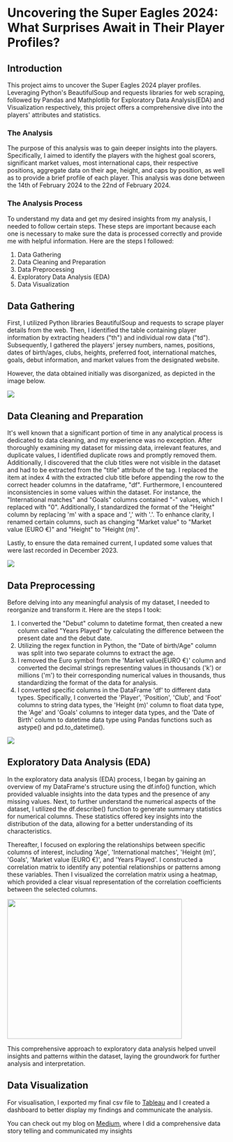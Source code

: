 # Uncovering the Super Eagles 2024: What Surprises Await in Their Player Profiles?

## Introduction
This project aims to uncover the Super Eagles 2024 player profiles. Leveraging Python's BeautifulSoup and requests libraries for web scraping, followed by Pandas and Mathplotlib for Exploratory Data Analysis(EDA) and Visualization respectively, this project offers a comprehensive dive into the players' attributes and statistics.

### The Analysis
The purpose of this analysis was to gain deeper insights into the players. Specifically, I aimed to identify the players with the highest goal scorers, significant market values, most international caps, their respective positions, aggregate data on their age, height, and caps by position, as well as to provide a brief profile of each player. This analysis was done between the 14th of February 2024 to the 22nd of February 2024.
### The Analysis Process
To understand my data and get my desired insights from my analysis, I needed to follow certain steps. These steps are important because each one is necessary to make sure the data is processed correctly and provide me with helpful information. Here are the steps I followed:
1.	Data Gathering
2.	Data Cleaning and Preparation
3.	Data Preprocessing
4.	Exploratory Data Analysis (EDA)
5.	Data Visualization
   
## Data Gathering

<p>First, I utilized Python libraries BeautifulSoup and requests to scrape player details from the web. Then, I identified the table containing player information by extracting headers ("th") and individual row data ("td"). Subsequently, I gathered the players' jersey numbers, names, positions, dates of birth/ages, clubs, heights, preferred foot, international matches, goals, debut information, and market values from the designated website. </p>
<p>However, the data obtained initially was disorganized, as depicted in the image below.<p/>
<img src="https://github.com/git-oreoluwa/Google_Data_Analytics_Capstone_Cyclistic_Case_Study/assets/110780775/7845b4be-89e4-4394-ba98-a5255066e9c0"/>

## Data Cleaning and Preparation
It's well known that a significant portion of time in any analytical process is dedicated to data cleaning, and my experience was no exception.
After thoroughly examining my dataset for missing data, irrelevant features, and duplicate values, I identified duplicate rows and promptly removed them. Additionally, I discovered that the club titles were not visible in the dataset and had to be extracted from the "title" attribute of the <a> tag. I replaced the item at index 4 with the extracted club title before appending the row to the correct header columns in the dataframe, "df".
Furthermore, I encountered inconsistencies in some values within the dataset. For instance, the "International matches" and "Goals" columns contained "-" values, which I replaced with "0". Additionally, I standardized the format of the "Height" column by replacing 'm' with a space and ',' with '.'. To enhance clarity, I renamed certain columns, such as changing "Market value" to "Market value (EURO €)" and "Height" to "Height (m)".
<p> Lastly, to ensure the data remained current, I updated some values that were last recorded in December 2023.</p>
<img src = "https://github.com/git-oreoluwa/Google_Data_Analytics_Capstone_Cyclistic_Case_Study/assets/110780775/974b18c1-29d9-4ce9-9f1c-3f991185ab78"/>

## Data Preprocessing
Before delving into any meaningful analysis of my dataset, I needed to reorganize and transform it. Here are the steps I took:
1.	I converted the "Debut" column to datetime format, then created a new column called "Years Played" by calculating the difference between the present date and the debut date.
2.	Utilizing the regex function in Python, the "Date of birth/Age" column was split into two separate columns to extract the age.
3.	I removed the Euro symbol from the 'Market value(EURO €)' column and converted the decimal strings representing values in thousands ('k') or millions ('m') to their corresponding numerical values in thousands, thus standardizing the format of the data for analysis.
4.	I converted specific columns in the DataFrame 'df' to different data types. Specifically, I converted the 'Player', 'Position', 'Club', and 'Foot' columns to string data types, the 'Height (m)' column to float data type, the 'Age' and 'Goals' columns to integer data types, and the 'Date of Birth' column to datetime data type using Pandas functions such as astype() and pd.to_datetime().
<p></p>
<img src = "https://github.com/git-oreoluwa/Google_Data_Analytics_Capstone_Cyclistic_Case_Study/assets/110780775/4b84bfca-199a-4516-ab54-0f9fb4152725"/>

## Exploratory Data Analysis (EDA)
In the exploratory data analysis (EDA) process, I began by gaining an overview of my DataFrame's structure using the df.info() function, which provided valuable insights into the data types and the presence of any missing values. Next, to further understand the numerical aspects of the dataset, I utilized the df.describe() function to generate summary statistics for numerical columns. These statistics offered key insights into the distribution of the data, allowing for a better understanding of its characteristics.

<p>Thereafter, I focused on exploring the relationships between specific columns of interest, including 'Age', 'International matches', 'Height (m)', 'Goals', 'Market value (EURO €)', and 'Years Played'. I constructed a correlation matrix to identify any potential relationships or patterns among these variables. Then I visualized the correlation matrix using a heatmap, which provided a clear visual representation of the correlation coefficients between the selected columns. </p>

<img src = "https://github.com/git-oreoluwa/Google_Data_Analytics_Capstone_Cyclistic_Case_Study/assets/110780775/ec9f861f-94c5-47e6-8982-c803fec65d71" width="400" height="320"/>

This comprehensive approach to exploratory data analysis helped unveil insights and patterns within the dataset, laying the groundwork for further analysis and interpretation.

## Data Visualization
For visualisation, I exported my final csv file to <a href = "https://public.tableau.com/app/profile/oreoluwa.folorunsho./viz/Super-Eagles-2024-How-Well-do-you-Know-the-Players-/Dashboard1#1">Tableau</a> and I created a dashboard to better display my findings and communicate the analysis.

<p>You can check out my blog on <a href = "https://medium.com/@faithoreoluwaf/uncovering-the-super-eagles-2024-what-surprises-await-in-their-player-profiles-24fcee08be19">Medium</a>, where I did a comprehensive data story telling and communicated my insights</p>
